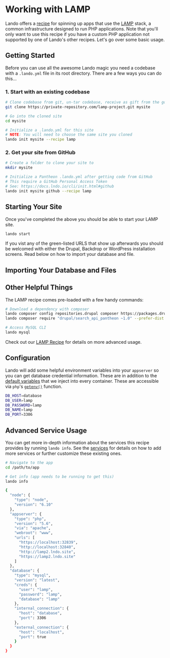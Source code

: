 Working with LAMP
=================

Lando offers a [recipe](./../recipes/lamp.md) for spinning up apps that use the [LAMP](https://en.wikipedia.org/wiki/LAMP_%28software_bundle%29) stack, a common infrastructure designed to run PHP applications. Note that you'll only want to use this recipe if you have a custom PHP application not supported by one of Lando's other recipes. Let's go over some basic usage.

Getting Started
---------------

Before you can use all the awesome Lando magic you need a codebase with a `.lando.yml` file in its root directory. There are a few ways you can do this...


### 1. Start with an existing codebase

```bash
# Clone codebase from git, un-tar codebase, receive as gift from the gods, etc.
git clone https://private-repository.com/lamp-project.git mysite

# Go into the cloned site
cd mysite

# Initialize a .lando.yml for this site
# NOTE: You will need to choose the same site you cloned
lando init mysite --recipe lamp
```

### 2. Get your site from GitHub

```bash
# Create a folder to clone your site to
mkdir mysite

# Initialize a Pantheon .lando.yml after getting code from GitHub
# This require a GitHub Personal Access Token
# See: https://docs.lndo.io/cli/init.html#github
lando init mysite github --recipe lamp
```

Starting Your Site
------------------

Once you've completed the above you should be able to start your LAMP site.

```bash
lando start
```

If you vist any of the green-listed URLS that show up afterwards you should be welcomed with either the Drupal, Backdrop or WordPress installation screens. Read below on how to import your database and file.

Importing Your Database and Files
---------------------------------


Other Helpful Things
--------------------

The LAMP recipe comes pre-loaded with a few handy commands:

```bash
# Download a dependency with composer
lando composer config repositories.drupal composer https://packages.drupal.org/8
lando composer require "drupal/search_api_pantheon ~1.0" --prefer-dist

# Access MySQL CLI
lando mysql
```

Check out our [LAMP Recipe](./../recipes/pantheon.md) for details on more advanced usage.

Configuration
-------------

Lando will add some helpful environment variables into your `appserver` so you can get database credential information. These are in addition to the [default variables](./../config/services.md#environment) that we inject into every container. These are accessible via `php`'s [`getenv()`](http://php.net/manual/en/function.getenv.php) function.

```bash
DB_HOST=database
DB_USER=lamp
DB_PASSWORD=lamp
DB_NAME=lamp
DB_PORT=3306
```

Advanced Service Usage
-----------------------

You can get more in-depth information about the services this recipe provides by running `lando info`. See the [services](../config/services.md) for details on how to add more services or further customize these existing ones.

```bash
# Navigate to the app
cd /path/to/app

# Get info (app needs to be running to get this)
lando info

{
  "node": {
    "type": "node",
    "version": "6.10"
  },
  "appserver": {
    "type": "php",
    "version": "5.6",
    "via": "apache",
    "webroot": "www",
    "urls": [
      "https://localhost:32839",
      "http://localhost:32840",
      "http://lamp2.lndo.site",
      "https://lamp2.lndo.site"
    ]
  },
  "database": {
    "type": "mysql",
    "version": "latest",
    "creds": {
      "user": "lamp",
      "password": "lamp",
      "database": "lamp"
    },
    "internal_connection": {
      "host": "database",
      "port": 3306
    },
    "external_connection": {
      "host": "localhost",
      "port": true
    }
  }
}
```
